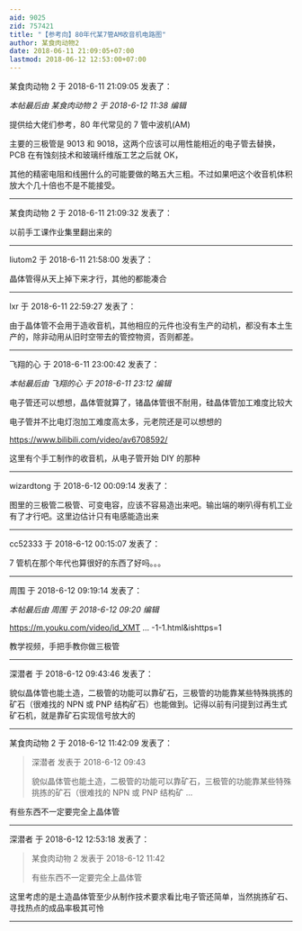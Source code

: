 ```yaml
---
aid: 9025
zid: 757421
title: "【参考向】80年代某7管AM收音机电路图"
author: 某食肉动物2
date: 2018-06-11 21:09:05+07:00
lastmod: 2018-06-12 12:53:00+07:00
---
```


某食肉动物 2 于 2018-6-11 21:09:05 发表了：

_本帖最后由 某食肉动物 2 于 2018-6-12 11:38 编辑_

提供给大佬们参考，80 年代常见的 7 管中波机(AM)

主要的三极管是 9013 和 9018，这两个应该可以用性能相近的电子管去替换，PCB 在有蚀刻技术和玻璃纤维版工艺之后就 OK，

其他的精密电阻和线圈什么的可能要做的略五大三粗。不过如果吧这个收音机体积放大个几十倍也不是不能接受。

---

某食肉动物 2 于 2018-6-11 21:09:32 发表了：

以前手工课作业集里翻出来的

---

liutom2 于 2018-6-11 21:58:00 发表了：

晶体管得从天上掉下来才行，其他的都能凑合

---

lxr 于 2018-6-11 22:59:27 发表了：

由于晶体管不会用于造收音机，其他相应的元件也没有生产的动机，都没有本土生产的，除非动用从旧时空带去的管控物资，否则都差。

---

飞翔的心 于 2018-6-11 23:00:42 发表了：

_本帖最后由 飞翔的心 于 2018-6-11 23:12 编辑_

电子管还可以想想，晶体管就算了，锗晶体管很不耐用，硅晶体管加工难度比较大

电子管并不比电灯泡加工难度高太多，元老院还是可以想想的

https://www.bilibili.com/video/av6708592/

这里有个手工制作的收音机，从电子管开始 DIY 的那种

---

wizardtong 于 2018-6-12 00:09:14 发表了：

图里的三极管二极管、可变电容，应该不容易造出来吧。输出端的喇叭得有机工业有了才行吧。这里边估计只有电感能造出来

---

cc52333 于 2018-6-12 00:15:07 发表了：

7 管机在那个年代也算很好的东西了好吗。。。

---

周围 于 2018-6-12 09:19:14 发表了：

_本帖最后由 周围 于 2018-6-12 09:20 编辑_

https://m.youku.com/video/id_XMT ... -1-1.html&amp;ishttps=1

教学视频，手把手教你做三极管

---

深潜者 于 2018-6-12 09:43:46 发表了：

貌似晶体管也能土造，二极管的功能可以靠矿石，三极管的功能靠某些特殊挑拣的矿石（很难找的 NPN 或 PNP 结构矿石）也能做到。记得以前有问提到过再生式矿石机，就是靠矿石实现信号放大的

---

某食肉动物 2 于 2018-6-12 11:42:09 发表了：

> 深潜者 发表于 2018-6-12 09:43
>
> 貌似晶体管也能土造，二极管的功能可以靠矿石，三极管的功能靠某些特殊挑拣的矿石（很难找的 NPN 或 PNP 结构矿 ...

有些东西不一定要完全上晶体管

---

深潜者 于 2018-6-12 12:53:18 发表了：

> 某食肉动物 2 发表于 2018-6-12 11:42
>
> 有些东西不一定要完全上晶体管

这里考虑的是土造晶体管至少从制作技术要求看比电子管还简单，当然挑拣矿石、寻找热点的成品率极其可怜

---
